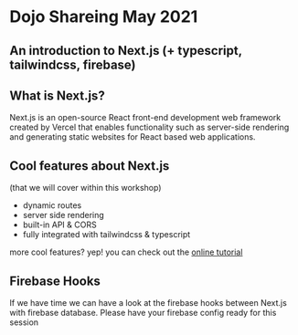 # Dojo Shareing May 2021
## An introduction to Next.js (+ typescript, tailwindcss, firebase)

## What is Next.js?
Next.js is an open-source React front-end development web framework created by Vercel that enables functionality such as server-side rendering and generating static websites for React based web applications.

## Cool features about Next.js
(that we will cover within this workshop)
- dynamic routes
- server side rendering
- built-in API & CORS
- fully integrated with tailwindcss & typescript

more cool features? yep! you can check out the [online tutorial](https://nextjs.org/learn/basics/create-nextjs-app?utm_source=next-site&utm_medium=homepage-cta&utm_campaign=next-website)

## Firebase Hooks 
If we have time we can have a look at the firebase hooks between Next.js with firebase database. Please have your firebase config ready for this session